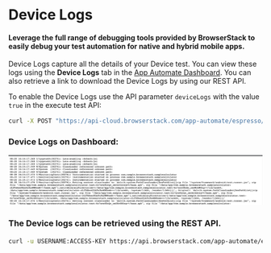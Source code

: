 # Device Logs

#### Leverage the full range of debugging tools provided by BrowserStack to easily debug your test automation for native and hybrid mobile apps.

Device Logs capture all the details of your Device test. You can view these logs using the **Device Logs** tab in the [App Automate Dashboard](https://app-automate.browserstack.com/dashboard). You can also retrieve a link to download the Device Logs by using our REST API. 

To enable the Device Logs use the API parameter `deviceLogs` with the value `true` in the execute test API:
```bash
curl -X POST "https://api-cloud.browserstack.com/app-automate/espresso/build" -d \ "{\"devices\": [\"Samsung Galaxy S8-7.0\"], \"app\": \"bs://<hashed appid>\", \"deviceLogs\" : true, \"testSuite\": \"bs://<hashed testID>\"}" -H "Content-Type: application/json" -u "USERNAME:ACCESS-KEY"
```


### Device Logs on Dashboard:

![Device-Logs](https://github.com/akanksha260991/bs_docs_revamp_content/blob/master/DeviceLogs-Espresso.png?raw=true "")




### The Device logs can be retrieved using the REST API.

```bash
curl -u USERNAME:ACCESS-KEY https://api.browserstack.com/app-automate/espresso/builds/<build-id>/sessions/tests/<session-id>/devicelogs
```
